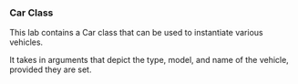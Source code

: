 ### Car Class

This lab contains a Car class that can be used to instantiate various vehicles.

It takes in arguments that depict the type, model, and name of the vehicle, provided they are set.





